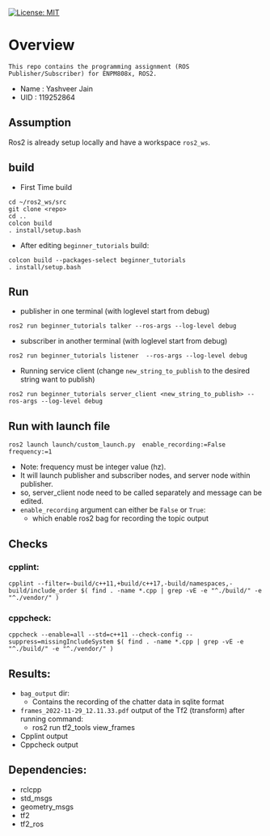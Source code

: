 [![License: MIT](https://img.shields.io/badge/License-MIT-green.svg)](https://opensource.org/licenses/MIT)
# Overview
    This repo contains the programming assignment (ROS Publisher/Subscriber) for ENPM808x, ROS2.
* Name : Yashveer Jain
* UID : 119252864

## Assumption
Ros2 is already setup locally and have a workspace `ros2_ws`.

## build
* First Time build
```
cd ~/ros2_ws/src
git clone <repo>
cd ..
colcon build
. install/setup.bash
```
* After editing `beginner_tutorials` build:
```
colcon build --packages-select beginner_tutorials
. install/setup.bash
```

## Run

* publisher in one terminal (with loglevel start from debug)
```
ros2 run beginner_tutorials talker --ros-args --log-level debug
```
* subscriber in another terminal (with loglevel start from debug)
```
ros2 run beginner_tutorials listener  --ros-args --log-level debug
```
* Running service client (change `new_string_to_publish` to the desired string want to publish)
```
ros2 run beginner_tutorials server_client <new_string_to_publish> --ros-args --log-level debug
```
## Run with launch file
```
ros2 launch launch/custom_launch.py  enable_recording:=False frequency:=1
```
* Note: frequency must be integer value (hz).
* It will launch publisher and subscriber nodes, and server node within publisher.
* so, server_client node need to be called separately and message can be edited.
* `enable_recording` argument can either be `False` or `True`:
    - which enable ros2 bag for recording the topic output

## Checks
### cpplint:
```
cpplint --filter=-build/c++11,+build/c++17,-build/namespaces,-build/include_order $( find . -name *.cpp | grep -vE -e "^./build/" -e "^./vendor/" )
```
### cppcheck:
```
cppcheck --enable=all --std=c++11 --check-config --suppress=missingIncludeSystem $( find . -name *.cpp | grep -vE -e "^./build/" -e "^./vendor/" )
```

## Results:
* `bag_output` dir:
    - Contains the recording of the chatter data in sqlite format
* `frames_2022-11-29_12.11.33.pdf` output of the Tf2 (transform) after running command:
    - ros2 run tf2_tools view_frames
* Cpplint output
* Cppcheck output


## Dependencies:
* rclcpp
* std_msgs
* geometry_msgs
* tf2
* tf2_ros
